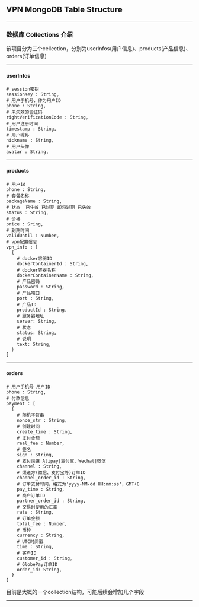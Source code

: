 ## VPN MongoDB Table Structure

---

### 数据库 Collections 介绍

该项目分为三个cellection，分别为userInfos(用户信息)、products(产品信息)、orders(订单信息)

---

#### userInfos

    # session密钥
    sessionKey : String,
    # 用户手机号，作为用户ID
    phone : String,
    # 未失效的验证码
    rightVerificationCode : String,
    # 用户注册时间
    timestamp : String,
    # 用户昵称
    nickname : String,
    # 用户头像
    avatar : String,
    
---

#### products
  
    
    # 用户id
    phone : String,
    # 套餐名称
    packageName : String,
    # 状态  已生效 已过期 即将过期 已失效
    status : String,
    # 价格
    price : Sring,
    # 到期时间
    validUntil : Number,
    # vpn配置信息
    vpn_info : [
      {
        # docker容器ID
        dockerContainerId : String,
        # docker容器名称
        dockerContainerName : String,
        # 产品密码 
        password : String,
        # 产品端口
        port : String,
        # 产品ID
        productId : String,
        # 服务器地址
        server: String,
        # 状态
        status: String,
        # 说明
        text: String,
      }
    ]
    
---

#### orders

    # 用户手机号 用户ID
    phone : String,
    # 付款信息
    payment : [
      {
        # 随机字符串
        nonce_str : String,
        # 创建时间
        create_time : String,
        # 支付金额
        real_fee : Number,
        # 签名
        sign : String,
        # 支付渠道 Alipay|支付宝、Wechat|微信
        channel : String,
        # 渠道方(微信、支付宝等)订单ID
        channel_order_id : String,
        # 订单支付时间，格式为'yyyy-MM-dd HH:mm:ss'，GMT+8
        pay_time : String,
        # 商户订单ID
        partner_order_id : String,
        # 交易时使用的汇率
        rate : String,
        # 订单金额
        total_fee : Number,
        # 币种
        currency : String,
        # UTC时间戳
        time : String,
        # 客户ID
        customer_id : String,
        # GlobePay订单ID
        order_id: String,
      }
    ]
    
目前是大概的一个collection结构，可能后续会增加几个字段

---


